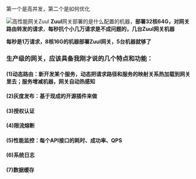 
第一个是高并发，第二个是如何优化

![高性能网关Zuul](../../docs/distributed-system/images/gateway-high-concurrency.png)
**Zuul**网关部署的是什么配置的机器，**部署32核64G，对网关路由转发的请求**，**每秒抗个小几万请求是不成问题的，几台Zuul网关机器**

**每秒是1万请求，8核16G的机器部署Zuul网关，5台机器就够了**

### 生产级的网关，应该具备我刚才说的几个特点和功能：

#### (1)动态路由：新开发某个服务，动态把请求路径和服务的映射关系热加载到网关里去；服务增减机器，网关自动热感知
#### (2)灰度发布：基于现成的开源插件来做
#### (3)授权认证
#### (4)限流熔断
#### (5)性能监控：每个API接口的耗时、成功率、QPS
#### (6)系统日志
#### (7)数据缓存






